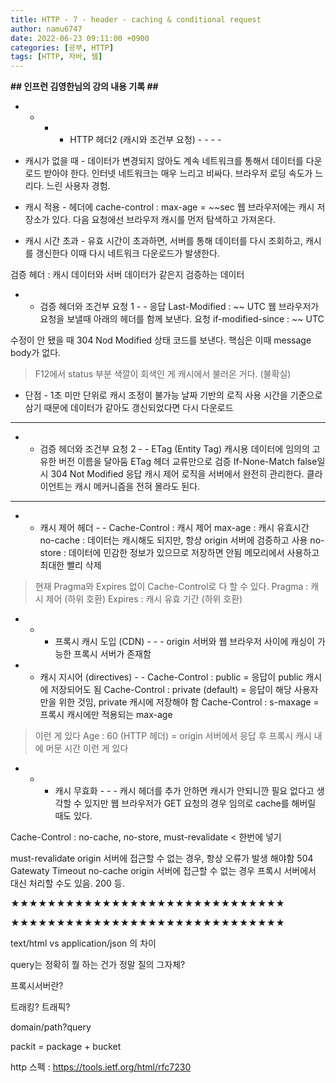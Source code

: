 ```yaml
---
title: HTTP - 7 - header - caching & conditional request
author: namu6747
date: 2022-06-23 09:11:00 +0900
categories: [공부, HTTP]
tags: [HTTP, 자바, 웹]
---
```


**## 인프런 김영한님의 강의 내용 기록 ##**

- - - - HTTP 헤더2 (캐시와 조건부 요청) - - - -

- 캐시가 없을 때 -
데이터가 변경되지 않아도 계속 네트워크를 통해서
 데이터를 다운로드 받아야 한다.
인터넷 네트워크는 매우 느리고 비싸다.
브라우저 로딩 속도가 느리다.
느린 사용자 경험.

- 캐시 적용 -
헤더에 cache-control : max-age = ~~sec
웹 브라우저에는 캐시 저장소가 있다.
다음 요청에선 브라우저 캐시를 먼저 탐색하고 가져온다.

- 캐시 시간 초과 -
유효 시간이 초과하면, 서버를 통해 데이터를 다시 조회하고,
 캐시를 갱신한다
이때 다시 네트워크 다운로드가 발생한다.

검증 헤더 : 캐시 데이터와 서버 데이터가 같은지 검증하는 데이터

- - 검증 헤더와 조건부 요청 1 - - 
응답 Last-Modified : ~~ UTC
웹 브라우저가 요청을 보낼때 아래의 헤더를 함께 보낸다.
요청 if-modified-since : ~~ UTC

수정이 안 됐을 때 304 Nod Modified 상태 코드를 보낸다.
핵심은 이때 message body가 없다.

> F12에서 status 부분 색깔이 회색인 게 캐시에서 불러온 거다. (불확실)

- 단점 - 
1초 미만 단위로 캐시 조정이 불가능
날짜 기반의 로직 사용
시간을 기준으로 삼기 때문에 데이터가 같아도 갱신되었다면 다시 다운로드
- - - - - - - -

- - 검증 헤더와 조건부 요청 2 - -
ETag (Entity Tag)
캐시용 데이터에 임의의 고유한 버전 이름을 달아둠
ETag 헤더 교류만으로 검증
If-None-Match false일 시 304 Not Modified 응답
캐시 제어 로직을 서버에서 완전히 관리한다.
클라이언트는 캐시 메커니즘을 전혀 몰라도 된다.
- - - - - - - -

- - 캐시 제어 헤더 - -
Cache-Control : 캐시 제어
 max-age : 캐시 유효시간
 no-cache : 데이터는 캐시해도 되지만, 항상 origin 서버에 검증하고 사용
 no-store : 데이터에 민감한 정보가 있으므로 저장하면 안됨
	메모리에서 사용하고 최대한 빨리 삭제
> 현재 Pragma와 Expires 없이 Cache-Control로 다 할 수 있다.
Pragma : 캐시 제어 (하위 호환)
Expires : 캐시 유효 기간 (하위 호환)

- - - 프록시 캐시 도입 (CDN) - - - 
origin 서버와 웹 브라우저 사이에 캐싱이 가능한 프록시 서버가 존재함

- - 캐시 지시어 (directives) - -
Cache-Control : public
= 응답이 public 캐시에 저장되어도 됨
Cache-Control : private (default)
= 응답이 해당 사용자만을 위한 것임, private 캐시에 저장해야 함
Cache-Control : s-maxage
= 프록시 캐시에만 적용되는 max-age
> 이런 게 있다
Age : 60 (HTTP 헤더)
= origin 서버에서 응답 후 프록시 캐시 내에 머문 시간
> 이런 게 있다

- - - 캐시 무효화 - - -
캐시 헤더를 추가 안하면 캐시가 안되니깐 필요 없다고 생각할 수 있지만
웹 브라우저가 GET 요청의 경우 임의로 cache를 해버릴 때도 있다.

Cache-Control : no-cache, no-store, must-revalidate < 한번에 넣기

must-revalidate 
origin 서버에 접근할 수 없는 경우, 항상 오류가 발생 해야함
504 Gatewaty Timeout
no-cache
origin 서버에 접근할 수 없는 경우 프록시 서버에서 대신 처리할 수도 있음.
200 등.

★★★★★★★★★★★★★★★★★★★★★★★★★★★★★★

★★★★★★★★★★★★★★★★★★★★★★★★★★★★★★

text/html vs application/json 의 차이

query는 정확히 뭘 하는 건가 정말 질의 그자체?

프록시서버란?

트래킹? 트래픽?

domain/path?query

packit = package + bucket

http 스펙 : <https://tools.ietf.org/html/rfc7230>





